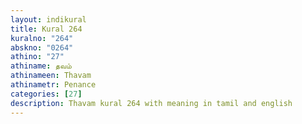 ```yaml
---
layout: indikural
title: Kural 264
kuralno: "264"
abskno: "0264"
athino: "27"
athiname: தவம்
athinameen: Thavam
athinametr: Penance
categories: [27]
description: Thavam kural 264 with meaning in tamil and english 
---
```


